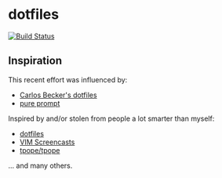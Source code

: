 # dotfiles

 [![Build Status](https://travis-ci.org/mnarrell/dotfiles.svg?branch=master)](https://travis-ci.org/mnarrell/dotfiles)

## Inspiration

This recent effort was influenced by:

- [Carlos Becker's dotfiles](https://github.com/caarlos0/dotfiles)
- [pure prompt](https://github.com/sindresorhus/pure)

Inspired by and/or stolen from people a lot smarter than myself:

- [dotfiles](https://github.com/wincent/wincent)
- [VIM Screencasts](https://www.youtube.com/playlist?list=PLwJS-G75vM7kFO-yUkyNphxSIdbi_1NKX)
- [tpope/tpope](https://github.com/tpope/tpope)

... and many others.
